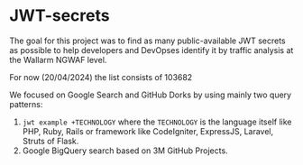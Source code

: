 # JWT-secrets

The goal for this project was to find as many public-available JWT secrets as possible to help developers and DevOpses identify it by traffic analysis at the Wallarm NGWAF level.

For now (20/04/2024) the list consists of 103682

We focused on Google Search and GitHub Dorks by using mainly two query patterns:
1. ```jwt example +TECHNOLOGY``` where the ```TECHNOLOGY``` is the language itself like PHP, Ruby, Rails or framework like CodeIgniter, ExpressJS, Laravel, Struts of Flask.
2. Google BigQuery search based on 3M GitHub Projects.